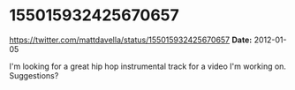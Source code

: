 # 155015932425670657
https://twitter.com/mattdavella/status/155015932425670657
**Date:** 2012-01-05

I'm looking for a great hip hop instrumental track for a video I'm working on. Suggestions?
